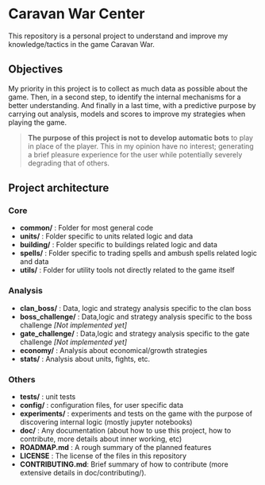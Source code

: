 # Caravan War Center

This repository is a personal project to understand and improve my knowledge/tactics in the game Caravan War.

## Objectives 

My priority in this project is to collect as much data as possible about the game. Then, in a second step, to identify the internal mechanisms for a better understanding. And finally in a last time, with a predictive purpose by carrying out analysis, models and scores to improve my strategies when playing the game.

> **The purpose of this project is not to develop automatic bots** to play in place of the player. This in my opinion have no interest; generating a brief pleasure experience for the user while potentially severely degrading that of others.

## Project architecture

### Core 
- **common/** : Folder for most general code
- **units/** : Folder specific to units related logic and data
- **building/** : Folder specific to buildings related logic and data
- **spells/** : Folder specific to trading spells and ambush spells related logic and data
- **utils/** : Folder for utility tools not directly related to the game itself

### Analysis
- **clan_boss/** : Data, logic and strategy analysis specific to the clan boss 
- **boss_challenge/** : Data,logic and strategy analysis specific to the boss challenge *[Not implemented yet]*
- **gate_challenge/** : Data,logic and strategy analysis specific to the gate challenge *[Not implemented yet]*
- **economy/** : Analysis about economical/growth strategies
- **stats/** : Analysis about units, fights, etc.

### Others
- **tests/** : unit tests
- **config/** : configuration files, for user specific data
- **experiments/** : experiments and tests on the game with the purpose of discovering internal logic (mostly jupyter notebooks)
- **doc/** : Any documentation (about how to use this project, how to contribute, more details about inner working, etc) 
- **ROADMAP.md** : A rough summary of the planned features
- **LICENSE** : The license of the files in this repository
- **CONTRIBUTING.md**: Brief summary of how to contribute (more extensive details in doc/contributing/).
